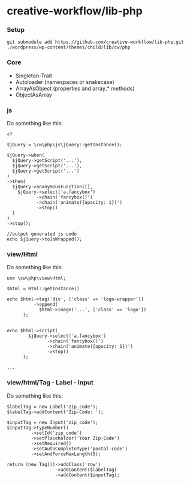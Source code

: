 # creative-workflow/lib-php

### Setup
```
git submodule add https://github.com/creative-workflow/lib-php.git ./wordpress/wp-content/themes/child/lib/cw/php
```


### Core
  * Singleton-Trait
  * Autoloader (namespaces or snakecase)
  * ArrayAsObject (properties and array_* methods)
  * ObjectAsArray

### js
Do something like this:

```
<?

$jQuery = \cw\php\js\jQuery::getInstance();

$jQuery->when(
  $jQuery->getScript('...'),
  $jQuery->getScript('...'),
  $jQuery->getScript('...')  
)
->then(
  $jQuery->anonymousFunction([],
    $jQuery->select('a.fancybox')
           ->chain('fancybox()')
           ->chain('animate({opacity: 1})')
           ->stop()
  )
)
->stop();

//output generated js code
echo $jQuery->toJsWrapped();
```

### view/Html
Do something like this:

```
use \cw\php\view\Html;

$html = Html::getInstance()

echo $html->tag('div', ['class' => 'logo-wrapper'])
          ->append(
            $html->image('...', ['class' => 'logo'])
      );


echo $html->script(
        $jQuery->select('a.fancybox')
               ->chain('fancybox()')
               ->chain('animate({opacity: 1})')
               ->stop()
      );

...

```

### view/html/Tag - Label - Input
Do something like this:

```
$labelTag = new Label('zip_code');
$labelTag->addContent('Zip-Code: ');

$inputTag = new Input('zip_code');
$inputTag->typeNumber()
         ->setId('zip_code')
         ->setPlaceholder('Your Zip-Code')
         ->setRequired()
         ->setAutoCompleteType('postal-code')
         ->setAndForceMaxLength(5);

return (new Tag())->addClass('row')
                  ->addContent($labelTag)
                  ->addContent($inputTag);
```
